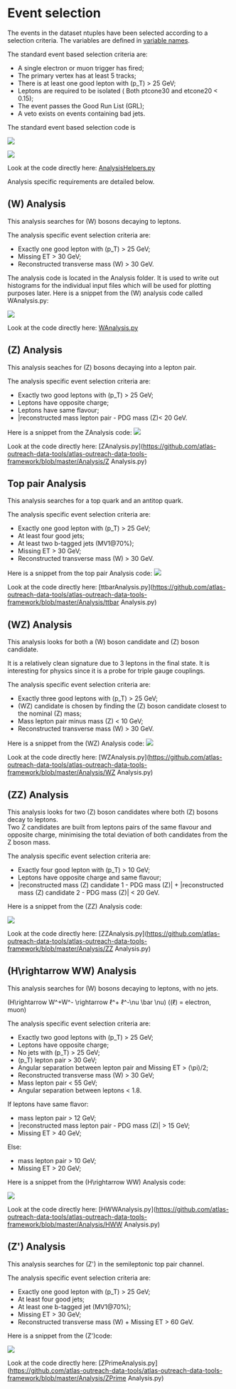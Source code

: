 # Event selection

The events in the dataset ntuples have been selected according to a selection criteria.  The variables are defined in [variable names](https://cheatham1.gitbooks.io/openatlasdatatools/content/variable_names.html).

The standard event based selection criteria are:

* A single electron or muon trigger has fired;
* The primary vertex has at least 5 tracks;
* There is at least one good lepton with \(p_T\) > 25 GeV;
* Leptons are required to be isolated
( Both ptcone30 and etcone20 < 0.15);  
* The event passes the Good Run List (GRL);
* A veto exists on events containing bad jets.

The standard event based selection code is 

![](pictures/CodeSnippet/GoodLepton.png)

![](pictures/CodeSnippet/StandardEventSelection.png)

Look at the code directly here: 
[AnalysisHelpers.py](https://github.com/atlas-outreach-data-tools/atlas-outreach-data-tools-framework/blob/master/Analysis/AnalysisHelpers.py)


Analysis specific requirements are detailed below.

## \(W\) Analysis

This analysis searches for \(W\) bosons decaying to leptons. 

The analysis specific event selection criteria are:

* Exactly one good lepton with \(p_T\) > 25 GeV; 
* Missing ET > 30 GeV;
* Reconstructed transverse mass \(W\) > 30 GeV.

The analysis code is located in the Analysis folder. It is used to write out histograms for the individual input files which will be used for plotting purposes later.
Here is a snippet from the \(W\) analysis code called  WAnalysis.py:

![](pictures/CodeSnippet/WcodeSnippet.png)

Look at the code directly here: [WAnalysis.py](https://github.com/atlas-outreach-data-tools/atlas-outreach-data-tools-framework/blob/master/Analysis/WAnalysis.py)
## \(Z\) Analysis

This analysis seaches for \(Z\) bosons decaying into a lepton pair. 

The analysis specific event selection criteria are:

* Exactly two good leptons with \(p_T\) > 25 GeV; 
* Leptons have opposite charge;
* Leptons have same flavour; 
* |reconstructed mass lepton pair - PDG mass \(Z\)< 20 GeV.

Here is a snippet from the ZAnalysis code:
![](pictures/CodeSnippet/ZcodeSnippet.png)

Look at the code directly here: [ZAnalysis.py](https://github.com/atlas-outreach-data-tools/atlas-outreach-data-tools-framework/blob/master/Analysis/Z
Analysis.py)

## Top pair Analysis

This analysis searches for a top quark and an antitop quark.

The analysis specific event selection criteria are:

* Exactly one good lepton with \(p_T\) > 25 GeV; 
* At least four good jets;
* At least two b-tagged jets (MV1@70%);
* Missing ET > 30 GeV;
* Reconstructed transverse mass \(W\) > 30 GeV.

Here is a snippet from the top pair Analysis code:
![](pictures/CodeSnippet/ttbarcodeSnippet.png)

Look at the code directly here: [ttbarAnalysis.py](https://github.com/atlas-outreach-data-tools/atlas-outreach-data-tools-framework/blob/master/Analysis/ttbar
Analysis.py)

## \(WZ\) Analysis

This analysis looks for both a \(W\) boson candidate and \(Z\) boson candidate.

It is a relatively clean signature due to 3 leptons in the final state.  It is interesting for physics since it is a probe for triple gauge couplings.

The analysis specific event selection criteria are:

* Exactly three good leptons with \(p_T\) > 25 GeV;
* \(WZ\) candidate is chosen by finding the \(Z\) boson candidate closest to the nominal \(Z\) mass;
* Mass lepton pair minus mass \(Z\) < 10 GeV;
* Reconstructed transverse mass \(W\) > 30 GeV.

Here is a snippet from the \(WZ\) Analysis code:
![](pictures/CodeSnippet/WZcodeSnippet.png)

Look at the code directly here: [WZAnalysis.py](https://github.com/atlas-outreach-data-tools/atlas-outreach-data-tools-framework/blob/master/Analysis/WZ
Analysis.py)

## \(ZZ\) Analysis

This analysis looks for two \(Z\) boson candidates where both \(Z\) bosons decay to leptons.  
Two Z candidates are built from leptons pairs of the same flavour and opposite charge, minimising the total deviation of both candidates from the Z boson mass.

The analysis specific event selection criteria are:

* Exactly four good lepton with \(p_T\) > 10 GeV;
* Leptons have opposite charge and same flavour; 
* |reconstructed mass \(Z\) candidate 1 - PDG mass \(Z\)| + |reconstructed mass \(Z\) candidate 2 - PDG mass \(Z\)| < 20 GeV.

Here is a snippet from the \(ZZ\) Analysis code:

![](pictures/CodeSnippet/ZZcodeSnippet.png)

Look at the code directly here: [ZZAnalysis.py](https://github.com/atlas-outreach-data-tools/atlas-outreach-data-tools-framework/blob/master/Analysis/ZZ
Analysis.py)

## \(H\rightarrow WW\) Analysis

This analysis searches for \(W\) bosons decaying to leptons, with no jets.

\(H\rightarrow W^+W^- \rightarrow ℓ^+ ℓ^-\nu  \bar \nu\) (\(ℓ\) = electron, muon)

The analysis specific event selection criteria are:

* Exactly two good leptons with \(p_T\) > 25 GeV;
* Leptons have opposite charge;
* No jets with \(p_T\) > 25 GeV;
* \(p_T\) lepton pair > 30 GeV;
* Angular separation between lepton pair and Missing ET > \(\pi\)/2;
* Reconstructed transverse mass \(W\) > 30 GeV;
* Mass lepton pair < 55 GeV;
* Angular separation between leptons < 1.8.
 
 
If leptons have same flavor:
* mass lepton pair > 12 GeV;
* |reconstructed mass lepton pair - PDG mass \(Z\)| > 15 GeV;
* Missing ET > 40 GeV;
 
Else:
* mass lepton pair > 10 GeV;
* Missing ET > 20 GeV;




Here is a snippet from the \(H\rightarrow WW\) Analysis code:

![](pictures/CodeSnippet/HWWcodeSnippet.png)

Look at the code directly here: [HWWAnalysis.py](https://github.com/atlas-outreach-data-tools/atlas-outreach-data-tools-framework/blob/master/Analysis/HWW
Analysis.py)

## \(Z'\) Analysis

This analysis searches for \(Z'\) in the semileptonic top pair channel.

The analysis specific event selection criteria are:

* Exactly one good lepton with \(p_T\) > 25 GeV;
* At least four good jets;
* At least one b-tagged jet (MV1@70%); 
* Missing ET > 30 GeV;
* Reconstructed transverse mass \(W\) + Missing ET > 60 GeV.

Here is a snippet from the \(Z'\)code:

![](pictures/CodeSnippet/ZprimecodeSnippet.png)

Look at the code directly here: [ZPrimeAnalysis.py](https://github.com/atlas-outreach-data-tools/atlas-outreach-data-tools-framework/blob/master/Analysis/ZPrime
Analysis.py)